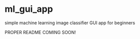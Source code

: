 # ml_gui_app
simple machine learning image classifier GUI app for beginners

PROPER README COMING SOON!
